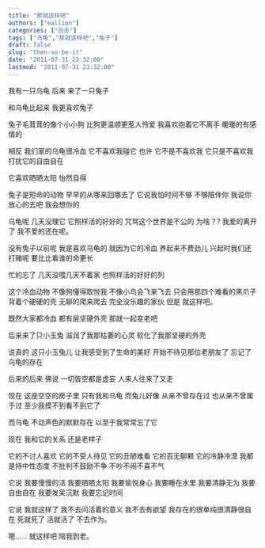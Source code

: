 ```yaml
---
title: "那就这样吧"
authors: ["eallion"]
categories: ["日志"]
tags: ["乌龟","那就这样吧","兔子"]
draft: false
slug: "then-so-be-it"
date: "2011-07-31 23:32:00"
lastmod: "2011-07-31 23:32:00"
---
```


我有一只乌龟
后来
来了一只兔子

和乌龟比起来
我更喜欢兔子

兔子毛茸茸的像个小小狗
比狗更温顺更惹人怜爱
我喜欢抱着它不离手
暖暖的有感情的

相反
我们家的乌龟很冷血
它不喜欢我碰它
也许
它不是不喜欢我
它只是不喜欢我打扰它的自由自在

它喜欢晒晒太阳
怡然自得

兔子是短命的动物
早早的从哪来回哪去了
它说我怕时间不够
不够陪伴你
我说你放心的去吧
我会想你的

乌龟呢
几天没理它
它照样活的好好的
咒骂这个世界是不公的
为啥？?
我爱的离开了
我不爱的还在呢。

没有兔子以前呢
我是喜欢乌龟的
就因为它的冷血
养起来不费劲儿
兴起时我们还打赌呢
要比比看谁的命更长

忙的忘了
几天没喂几天不着家
也照样活的好好的列

这个冷血动物
不像狗懂得取悦我
不像小鸟会飞来飞去
只会用那四个难看的黑爪子
背着个硬硬的壳
无聊的爬来爬去
完全没乐趣的家伙
但是
就这样吧。

既然大家都冷血
都有层坚硬外壳
那就一起变老吧

后来来了只小玉兔
滋润了我那枯萎的心灵
软化了我那坚硬的外壳

说真的
这只小玉兔儿
让我感受到了生命的美好
开始不待见那位老朋友了
忘记了乌龟的存在

后来的后来
佛说
一切皆空都是虚妄
人来人往来了又走

现在
这座空空的房子里
只有我和乌龟
而兔儿好像
从来不曾存在过
也从来不曾属于过
至少我摸不到看不到它了

而乌龟
不动声色的默默存在
以至于我常常忘了它

现在
我和它的关系
还是老样子

它的不讨人喜欢
它的不受人待见
它的丑陋难看
它的百无聊赖
它的冷静冷漠
我都是持中性态度
不批判不鼓励不争
不吵不闹不喜不气

它说
我要慢慢的活
我要晒晒太阳
我要愉悦身心
我要睡在水里
我要清静无为
我要自由自在
我要发呆沉默
我要忘记时间

它说
我就这样了
我不去问活着的意义
我不去有欲望
我存在的很单纯很清静很自在
死就死了
活就活了
不去作为。

嗯……
就这样吧
陪我到老。
